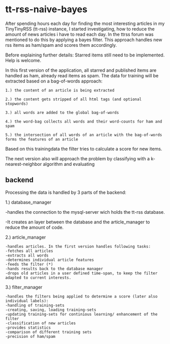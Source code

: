 tt-rss-naive-bayes
==================
After spending hours each day for finding the most interesting articles in my TinyTinyRSS (tt-rss) instance, I started investigating, how to reduce the amount of news articles i have to read each day.
In the ttrss forum was mentioned to do this by applying a bayes filter.
This approach handles new rss items as ham/spam and scores them accordingly. 


Before explaining further details: Starred items still need to be implemented. Help is welcome.

In this first version of the application, all starred and published items are handled as ham, already read items as spam.
The data for training will be extracted based on a bag-of-words approach:

	1.) the content of an article is being extracted
	
	2.) the content gets stripped of all html tags (and optional stopwords)
	
	3.) all words are added to the global bag-of-words 
	
	4.) the word-bag collects all words and their word-counts for ham and spam 
	
	5.) the intersection of all words of an article with the bag-of-words forms the features of an article 

Based on this trainingdata the filter tries to calculate a score for new items. 

The next version also will approach the problem by classifying with a k-nearest-neighbor algorithm and evaluating 

backend
-------
Processing the data is handled by 3 parts of the backend:

1.) database_manager

-handles the connection to the mysql-server wich holds the tt-rss database.

-It creates an layer between the database and the article_manager to reduce the amount of code.

2.) article_manager

	-handles articles. In the first version handles following tasks:
	-fetches all articles
	-extracts all words 
	-determines individual article features 
	-feeds the filter (*)
	-hands results back to the database manager 
	-drops old articles in a user defined time-span, to keep the filter adapted to current interests. 

3.) filter_manager

	-handles the filters being applied to determine a score (later also individual labels):
	-handling of training-sets
	-creating, saving, loading training-sets 
	-updating training-sets for continious learning/ enhancement of the filter 
	-classification of new articles 
	-provides statistics 
	-comparison of different training sets 
	-precision of ham/spam 
